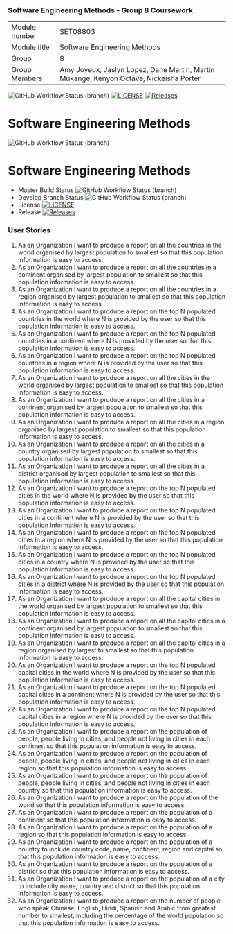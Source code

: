 ### Software Engineering Methods - Group 8 Coursework

| | |
| --- | --- |
| Module number | SET08803 |
| Module title | Software Engineering Methods |
| Group | 8 |
| Group Members | Amy Joyeux, Jaslyn Lopez, Dane Martin, Martin Mukange, Kenyon Octave, Nickeisha Porter |

![GitHub Workflow Status (branch)](https://img.shields.io/github/actions/workflow/status/Dane316/Group8/main.yml?branch=master)
[![LICENSE](https://img.shields.io/github/license/4Dane316/Group8.svg?style=flat-square)](https://github.com/Dane316/Group8/blob/master/LICENSE)
[![Releases](https://img.shields.io/github/release/Dane316/Group8/all.svg?style=flat-square)](https://github.com/Dane316/Group8/releases)
# Software Engineering Methods
![GitHub Workflow Status (branch)](https://img.shields.io/github/actions/workflow/status/Dane316/Group8/main.yml?branch=develop)

# Software Engineering Methods
* Master Build Status ![GitHub Workflow Status (branch)](https://img.shields.io/github/actions/workflow/status/Dane316/Group8/main.yml?branch=master)
* Develop Branch Status ![GitHub Workflow Status (branch)](https://img.shields.io/github/actions/workflow/status/Dane316/Group8/main.yml?branch=develop)
* License [![LICENSE](https://img.shields.io/github/license/Dane316/Group8.svg?style=flat-square)](https://github.com/Dane316/Group8/blob/master/LICENSE)
* Release [![Releases](https://img.shields.io/github/release/Dane316/Group8/all.svg?style=flat-square)](https://github.com/Dane316/Group8/releases)
 


### User Stories
1. As an Organization I want to produce a report on all the countries in the world organised by largest population to smallest so that this population information is easy to access.
2. As an Organization I want to produce a report on all the countries in a continent organised by largest population to smallest so that this population information is easy to access.
3. As an Organization I want to produce a report on all the countries in a region organised by largest population to smallest so that this population information is easy to access.
4. As an Organization I want to produce a report on the top N populated countries in the world where N is provided by the user so that this population information is easy to access.
5. As an Organization I want to produce a report on the top N populated countries in a continent where N is provided by the user so that this population information is easy to access.
6. As an Organization I want to produce a report on the top N populated countries in a region where N is provided by the user so that this population information is easy to access.
7. As an Organization I want to produce a report on all the cities in the world organised by largest population to smallest so that this population information is easy to access.
8. As an Organization I want to produce a report on all the cities in a continent organised by largest population to smallest so that this population information is easy to access.
9. As an Organization I want to produce a report on all the cities in a region organised by largest population to smallest so that this population information is easy to access.
10. As an Organization I want to produce a report on all the cities in a country organised by largest population to smallest so that this population information is easy to access.
11. As an Organization I want to produce a report on all the cities in a district organised by largest population to smallest so that this population information is easy to access.
12. As an Organization I want to produce a report on the top N populated cities in the world where N is provided by the user so that this population information is easy to access.
13. As an Organization I want to produce a report on the top N populated cities in a continent where N is provided by the user so that this population information is easy to access.
14. As an Organization I want to produce a report on the top N populated cities in a region where N is provided by the user so that this population information is easy to access.
15. As an Organization I want to produce a report on the top N populated cities in a country where N is provided by the user so that this population information is easy to access.
16. As an Organization I want to produce a report on the top N populated cities in a district where N is provided by the user so that this population information is easy to access.
17. As an Organization I want to produce a report on all the capital cities in the world organised by largest population to smallest so that this population information is easy to access.
18. As an Organization I want to produce a report on all the capital cities in a continent organised by largest population to smallest so that this population information is easy to access.
19. As an Organization I want to produce a report on all the capital cities in a region organised by largest to smallest so that this population information is easy to access.
20. As an Organization I want to produce a report on the top N populated capital cities in the world where N is provided by the user so that this population information is easy to access.
21. As an Organization I want to produce a report on the top N populated capital cities in a continent where N is provided by the user so that this population information is easy to access.
22. As an Organization I want to produce a report on the top N populated capital cities in a region where N is provided by the user so that this population information is easy to access.
23. As an Organization I want to produce a report on the population of people, people living in cities, and people not living in cities in each continent so that this population information is easy to access.
24. As an Organization I want to produce a report on the population of people, people living in cities, and people not living in cities in each region so that this population information is easy to access.
25. As an Organization I want to produce a report on the population of people, people living in cities, and people not living in cities in each country so that this population information is easy to access.
26. As an Organization I want to produce a report on the population of the world so that this population information is easy to access.
27. As an Organization I want to produce a report on the population of a continent so that this population information is easy to access.
28. As an Organization I want to produce a report on the population of a region so that this population information is easy to access.
29. As an Organization I want to produce a report on the population of a country to include country code, name, continent, region and capital so that this population information is easy to access.
30. As an Organization I want to produce a report on the population of a district so that this population information is easy to access.
31. As an Organization I want to produce a report on the population of a city to include city name, country and district so that this population information is easy to access.
32. As an Organization I want to produce a report on the number of people who speak Chinese, English, Hindi, Spanish and Arabic from greatest number to smallest, including the percentage of the world population so that this population information is easy to access.